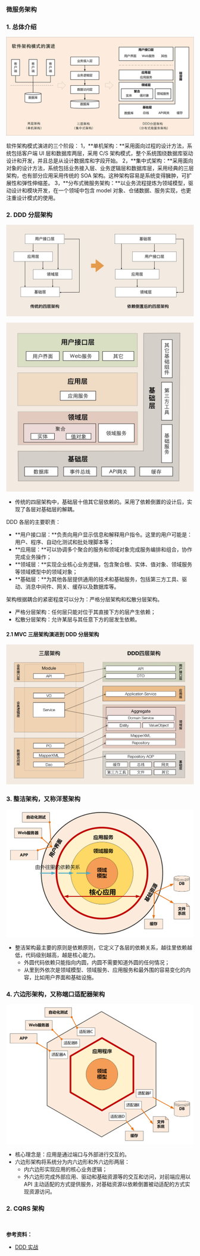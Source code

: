 ### 微服务架构
### 1. 总体介绍
![软件架构模式演进](./images/软件架构模式演进.jpg)

软件架构模式演进的三个阶段：
1，**单机架构：**采用面向过程的设计方法，系统包括客户端 UI 层和数据库两层，采用 C/S 架构模式，整个系统围绕数据库驱动设计和开发，并且总是从设计数据库和字段开始。
2，**集中式架构：**采用面向对象的设计方法，系统包括业务接入层、业务逻辑层和数据库层，采用经典的三层架构，也有部分应用采用传统的 SOA 架构。这种架构容易是系统变得臃肿，可扩展性和弹性伸缩差。
3，**分布式微服务架构：**以业务流程提炼为领域模型，驱动设计和模块开发，在一个领域中包含 model 对象、仓储数据、服务实现，也更注重设计模式的使用。

### 2. DDD 分层架构
![DDD 分层架构](./images/DDD分层架构.jpg)

![DDD 优化后的分层架构](./images/DDD优化后的分层架构.jpg)

- 传统的四层架构中，基础层十倍其它层依赖的。采用了依赖倒置的设计后，实现了各层对基础层的解耦。

DDD 各层的主要职责：
- **用户接口层：**负责向用户显示信息和解释用户指令。这里的用户可能是：用户、程序、自动化测试和批处理脚本等；
- **应用层：**可以协调多个聚合的服务和领域对象完成服务编排和组合，协作完成业务操作；
- **领域层：**实现企业核心业务逻辑，包含聚合根、实体、值对象、领域服务等领域模型中的领域对象；
- **基础层：**为其他各层提供通用的技术和基础服务，包括第三方工具、驱动、消息中间件、网关、缓存以及数据库等。

架构根据耦合的紧密程度可以分为：严格分层架构和松散分层架构。
- 严格分层架构：任何层只能对位于其直接下方的层产生依赖；
- 松散分层架构：允许某层与其任意下方的层发生依赖。

#### 2.1 MVC 三层架构演进到 DDD 分层架构
![架构演进](./images/架构演进.jpg)

### 3. 整洁架构，又称洋葱架构
![洋葱架构](./images/洋葱架构.png)

- 整洁架构最主要的原则是依赖原则，它定义了各层的依赖关系，越往里依赖越低，代码级别越高，越是核心能力。
  - 外圆代码依赖只能指向内圆，内圆不需要知道外圆的任何情况；
  - 从里到外依次是领域模型、领域服务、应用服务和最外围的容易变化的内容，比如用户界面和基础设施。

### 4. 六边形架构，又称端口适配器架构
![六边形架构](./images/六边形架构.png)

- 核心理念是：应用是通过端口与外部进行交互的。
- 六边形架构将系统分为内六边形和外六边形两层：
  - 内六边形实现应用的核心业务逻辑；
  - 外六边形完成外部应用、驱动和基础资源等的交互和访问，对前端应用以 API 主动适配的方式提供服务，对基础资源以依赖倒置被动适配的方式实现资源访问。

### 2. CQRS 架构






<br/>

**参考资料：**
- [DDD 实战](https://zq99299.github.io/note-book2/ddd/)
